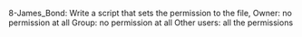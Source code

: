 8-James_Bond: Write a script that sets the permission to the file, Owner: no permission at all
Group: no permission at all
Other users: all the permissions
